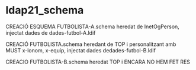 # ldap21_schema


CREACIÓ ESQUEMA FUTBOLISTA-A.schema heredat de InetOgPerson,  injectat dades de
dades-futbol-A.ldif

CREACIÓ FUTBOLISTA.schema heredant de TOP i personalitzant amb MUST x-lonom, x-equip,  injectat dades dedades-futbol-B.ldif
 
CREACIO FUTBOLISTA-B.schema heredat TOP i ENCARA NO HEM FET RES
